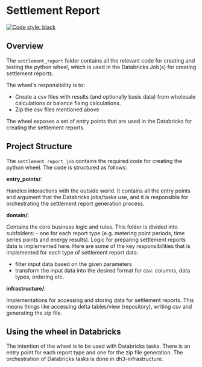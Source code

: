 # Settlement Report

[![Code style: black](https://img.shields.io/badge/code%20style-black-000000.svg)](https://github.com/psf/black)

## Overview

The `settlement_report` folder contains all the relevant code for creating and testing the python wheel, which is used in the Databricks Job(s) for creating settlement reports.

The wheel's responsibility is to:
- Create a csv files with results (and optionally basis data) from wholesale calculations or balance fixing calculations.
- Zip the csv files mentioned above

The wheel exposes a set of entry points that are used in the Databricks for creating the settlement reports.

## Project Structure

The `settlement_report_job` contains the required code for creating the python wheel. The code is structured as follows:

**entry_points/**:

Handles interactions with the outside world. It contains all the entry points and argument that the Databricks jobs/tasks use, and it is responsible for orchestrating the settlement report generation process.

**domain/**:

Contains the core business logic and rules. This folder is divided into subfolders: - one for each report type (e.g. metering point periods, time series points and energy results). Logic for preparing settlement reports data is implemented here. Here are some of the key responsibilities that is implemented for each type of settlement report data:

* filter input data based on the given parameters
* transform the input data into the desired format for csv: columns, data types, ordering etc.

**infrastructure/**:

Implementations for accessing and storing data for settlement reports. This means things like accessing delta tables/view (repository), writing csv and generating the zip file.

## Using the wheel in Databricks
The intention of the wheel is to be used with Databricks tasks. There is an entry point for each report type and one for the zip file generation. The orchestration of Databricks tasks is done in dh3-infrastructure.